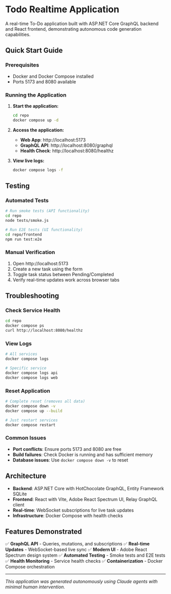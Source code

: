 # Todo Realtime Application

A real-time To-Do application built with ASP.NET Core GraphQL backend and React frontend, demonstrating autonomous code generation capabilities.

## Quick Start Guide

### Prerequisites
- Docker and Docker Compose installed
- Ports 5173 and 8080 available

### Running the Application

1. **Start the application:**
   ```bash
   cd repo
   docker compose up -d
   ```

2. **Access the application:**
   - **Web App**: http://localhost:5173
   - **GraphQL API**: http://localhost:8080/graphql
   - **Health Check**: http://localhost:8080/healthz

3. **View live logs:**
   ```bash
   docker compose logs -f
   ```

## Testing

### Automated Tests
```bash
# Run smoke tests (API functionality)
cd repo
node tests/smoke.js

# Run E2E tests (UI functionality)
cd repo/frontend
npm run test:e2e
```

### Manual Verification
1. Open http://localhost:5173
2. Create a new task using the form
3. Toggle task status between Pending/Completed
4. Verify real-time updates work across browser tabs

## Troubleshooting

### Check Service Health
```bash
cd repo
docker compose ps
curl http://localhost:8080/healthz
```

### View Logs
```bash
# All services
docker compose logs

# Specific service
docker compose logs api
docker compose logs web
```

### Reset Application
```bash
# Complete reset (removes all data)
docker compose down -v
docker compose up --build

# Just restart services
docker compose restart
```

### Common Issues
- **Port conflicts**: Ensure ports 5173 and 8080 are free
- **Build failures**: Check Docker is running and has sufficient memory
- **Database issues**: Use `docker compose down -v` to reset

## Architecture

- **Backend**: ASP.NET Core with HotChocolate GraphQL, Entity Framework SQLite
- **Frontend**: React with Vite, Adobe React Spectrum UI, Relay GraphQL client
- **Real-time**: WebSocket subscriptions for live task updates
- **Infrastructure**: Docker Compose with health checks

## Features Demonstrated

✅ **GraphQL API** - Queries, mutations, and subscriptions
✅ **Real-time Updates** - WebSocket-based live sync
✅ **Modern UI** - Adobe React Spectrum design system
✅ **Automated Testing** - Smoke tests and E2E tests
✅ **Health Monitoring** - Service health checks
✅ **Containerization** - Docker Compose orchestration

---

*This application was generated autonomously using Claude agents with minimal human intervention.*